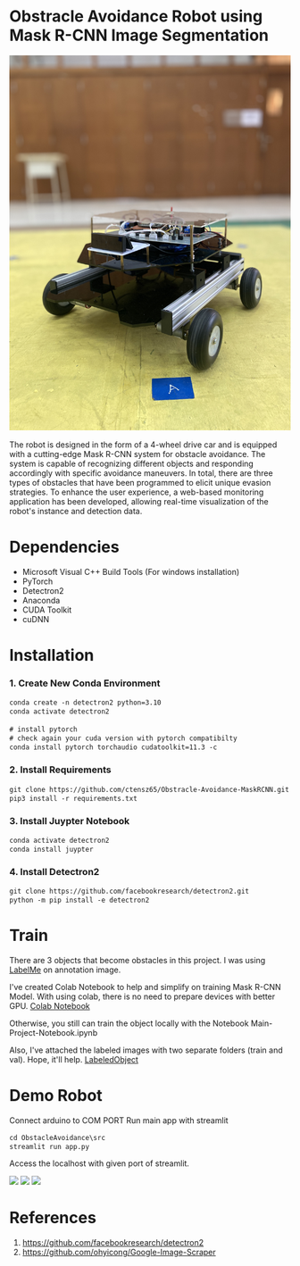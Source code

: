 # Obstracle Avoidance Robot using Mask R-CNN Image Segmentation

<img src="https://raw.githubusercontent.com/ctensz65/InstanceSegmentation/main/photos_colab/IMG_3123.jpg">

The robot is designed in the form of a 4-wheel drive car and is equipped with a cutting-edge Mask R-CNN system for obstacle avoidance. The system is capable of recognizing different objects and responding accordingly with specific avoidance maneuvers. In total, there are three types of obstacles that have been programmed to elicit unique evasion strategies. To enhance the user experience, a web-based monitoring application has been developed, allowing real-time visualization of the robot's instance and detection data.

# Dependencies

- Microsoft Visual C++ Build Tools (For windows installation)
- PyTorch
- Detectron2
- Anaconda
- CUDA Toolkit
- cuDNN

# Installation

### 1. Create New Conda Environment

```
conda create -n detectron2 python=3.10
conda activate detectron2

# install pytorch
# check again your cuda version with pytorch compatibilty
conda install pytorch torchaudio cudatoolkit=11.3 -c
```

### 2. Install Requirements

```
git clone https://github.com/ctensz65/Obstracle-Avoidance-MaskRCNN.git
pip3 install -r requirements.txt
```

### 3. Install Juypter Notebook

```
conda activate detectron2
conda install juypter
```

### 4. Install Detectron2

```
git clone https://github.com/facebookresearch/detectron2.git
python -m pip install -e detectron2
```

# Train

There are 3 objects that become obstacles in this project. I was using [LabelMe](https://github.com/wkentaro/labelme) on annotation image.

I've created Colab Notebook to help and simplify on training Mask R-CNN Model. With using colab, there is no need to prepare devices with better GPU.
[Colab Notebook](https://colab.research.google.com/drive/16vrmhOQQQ57TF1HTYZ7Hvblm2xW0IKE9?usp=share_link)

Otherwise, you still can train the object locally with the Notebook Main-Project-Notebook.ipynb

Also, I've attached the labeled images with two separate folders (train and val). Hope, it'll help.
[LabeledObject](https://drive.google.com/file/d/18CHMTPAPgW4E0bYBa1YE0qFrjik-afo4/view?usp=share_link)

# Demo Robot

Connect arduino to COM PORT
Run main app with streamlit

```
cd ObstacleAvoidance\src
streamlit run app.py
```

Access the localhost with given port of streamlit.

<img src="https://raw.githubusercontent.com/ctensz65/InstanceSegmentation/main/photos_colab/dashboard1">

<img src="https://raw.githubusercontent.com/ctensz65/InstanceSegmentation/main/photos_colab/dashboard3">

<img src="https://raw.githubusercontent.com/ctensz65/InstanceSegmentation/main/photos_colab/dashboard2">

# References

1. https://github.com/facebookresearch/detectron2
2. https://github.com/ohyicong/Google-Image-Scraper
